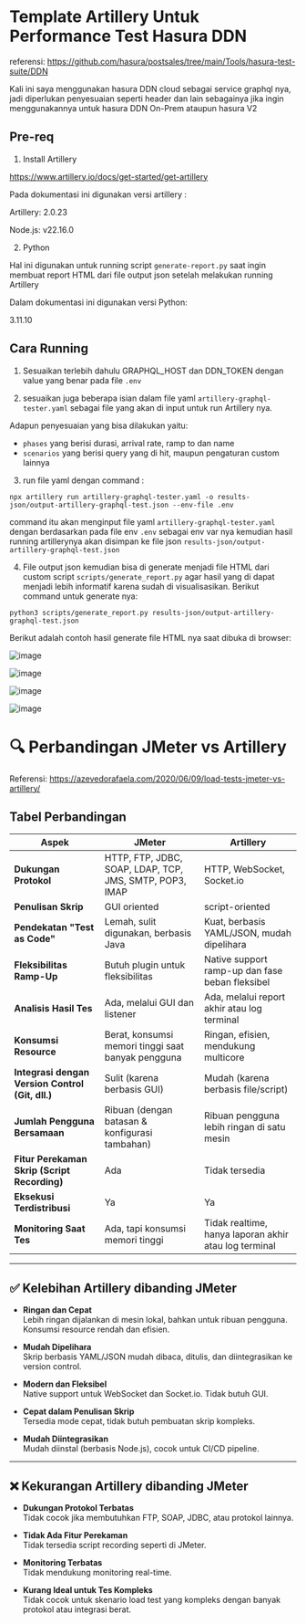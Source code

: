 # Template Artillery Untuk Performance Test Hasura DDN

referensi: https://github.com/hasura/postsales/tree/main/Tools/hasura-test-suite/DDN

Kali ini saya menggunakan hasura DDN cloud sebagai service graphql nya, jadi diperlukan penyesuaian seperti header dan lain sebagainya jika ingin menggunakannya untuk hasura DDN On-Prem ataupun hasura V2

## Pre-req
1. Install Artillery

https://www.artillery.io/docs/get-started/get-artillery

Pada dokumentasi ini digunakan versi artillery : 

Artillery: 2.0.23

Node.js:   v22.16.0

2. Python 

Hal ini digunakan untuk running script `generate-report.py` saat ingin membuat report HTML dari file output json setelah melakukan running Artillery 

Dalam dokumentasi ini digunakan versi Python:

3.11.10

## Cara Running

1. Sesuaikan terlebih dahulu GRAPHQL_HOST dan DDN_TOKEN dengan value yang benar pada file `.env`

2. sesuaikan juga beberapa isian dalam file yaml `artillery-graphql-tester.yaml` sebagai file yang akan di input untuk run Artillery nya.

Adapun penyesuaian yang bisa dilakukan yaitu:

- `phases` yang berisi durasi, arrival rate, ramp to dan name 
- `scenarios` yang berisi query yang di hit, maupun pengaturan custom lainnya

3. run file yaml dengan command :

```
npx artillery run artillery-graphql-tester.yaml -o results-json/output-artillery-graphql-test.json --env-file .env
```
command itu akan menginput file yaml `artillery-graphql-tester.yaml` dengan berdasarkan pada file env `.env` sebagai env var nya kemudian hasil running artillerynya akan disimpan ke file json `results-json/output-artillery-graphql-test.json`

4. File output json kemudian bisa di generate menjadi file HTML dari custom script `scripts/generate_report.py` agar hasil yang di dapat menjadi lebih informatif karena sudah di visualisasikan. Berikut command untuk generate nya:

```
python3 scripts/generate_report.py results-json/output-artillery-graphql-test.json
```

Berikut adalah contoh hasil generate file HTML nya saat dibuka di browser:


![image](https://github.com/user-attachments/assets/2437a72b-1713-426b-b40f-1a73bb31b8c1)


![image](https://github.com/user-attachments/assets/94c5f38e-bf22-4f77-a12e-962bf3cdb0ec)


![image](https://github.com/user-attachments/assets/e2adaf75-159a-4425-af2a-1141b706f6b2)


![image](https://github.com/user-attachments/assets/561090dd-3e01-4819-b95d-758ab56c9fb8)


# 🔍 Perbandingan JMeter vs Artillery

Referensi: https://azevedorafaela.com/2020/06/09/load-tests-jmeter-vs-artillery/

## Tabel Perbandingan

| Aspek | **JMeter** | **Artillery** |
|-------|------------|---------------|
| **Dukungan Protokol** | HTTP, FTP, JDBC, SOAP, LDAP, TCP, JMS, SMTP, POP3, IMAP | HTTP, WebSocket, Socket.io |
| **Penulisan Skrip** | GUI oriented | script-oriented |
| **Pendekatan "Test as Code"** | Lemah, sulit digunakan, berbasis Java | Kuat, berbasis YAML/JSON, mudah dipelihara |
| **Fleksibilitas Ramp-Up** | Butuh plugin untuk fleksibilitas | Native support ramp-up dan fase beban fleksibel |
| **Analisis Hasil Tes** | Ada, melalui GUI dan listener | Ada, melalui report akhir atau log terminal |
| **Konsumsi Resource** | Berat, konsumsi memori tinggi saat banyak pengguna | Ringan, efisien, mendukung multicore |
| **Integrasi dengan Version Control (Git, dll.)** | Sulit (karena berbasis GUI) | Mudah (karena berbasis file/script) |
| **Jumlah Pengguna Bersamaan** | Ribuan (dengan batasan & konfigurasi tambahan) | Ribuan pengguna lebih ringan di satu mesin |
| **Fitur Perekaman Skrip (Script Recording)** | Ada | Tidak tersedia |
| **Eksekusi Terdistribusi** | Ya | Ya |
| **Monitoring Saat Tes** | Ada, tapi konsumsi memori tinggi | Tidak realtime, hanya laporan akhir atau log terminal |

---

## ✅ Kelebihan Artillery dibanding JMeter

- **Ringan dan Cepat**  
  Lebih ringan dijalankan di mesin lokal, bahkan untuk ribuan pengguna. Konsumsi resource rendah dan efisien.

- **Mudah Dipelihara**  
  Skrip berbasis YAML/JSON mudah dibaca, ditulis, dan diintegrasikan ke version control.

- **Modern dan Fleksibel**  
  Native support untuk WebSocket dan Socket.io. Tidak butuh GUI.

- **Cepat dalam Penulisan Skrip**  
  Tersedia mode cepat, tidak butuh pembuatan skrip kompleks.

- **Mudah Diintegrasikan**  
  Mudah diinstal (berbasis Node.js), cocok untuk CI/CD pipeline.

---

## ❌ Kekurangan Artillery dibanding JMeter

- **Dukungan Protokol Terbatas**  
  Tidak cocok jika membutuhkan FTP, SOAP, JDBC, atau protokol lainnya.

- **Tidak Ada Fitur Perekaman**  
  Tidak tersedia script recording seperti di JMeter.

- **Monitoring Terbatas**  
  Tidak mendukung monitoring real-time.

- **Kurang Ideal untuk Tes Kompleks**  
  Tidak cocok untuk skenario load test yang kompleks dengan banyak protokol atau integrasi berat.
